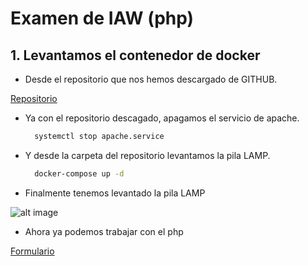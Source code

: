 # Examen de IAW (php)

## 1. Levantamos el contenedor de docker
- Desde el repositorio que nos hemos descargado de GITHUB.

[Repositorio](https://github.com/jersonmartinez/docker-lamp) 

- Ya con el repositorio descagado, apagamos el servicio de apache.
  ```bash
    systemctl stop apache.service
  ```

- Y desde la carpeta del repositorio levantamos la pila LAMP.
  ```bash
    docker-compose up -d
  ```

- Finalmente tenemos levantado la pila LAMP

![alt image](/capturas/captura%20lamp)

- Ahora ya podemos trabajar con el php

[Formulario](/formulario.php)